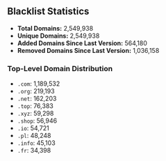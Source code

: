 ## Blacklist Statistics

- **Total Domains:** 2,549,938
- **Unique Domains:** 2,549,938
- **Added Domains Since Last Version:** 564,180
- **Removed Domains Since Last Version:** 1,036,158

### Top-Level Domain Distribution

-  `.com`: 1,189,532
-  `.org`: 219,193
-  `.net`: 162,203
-  `.top`: 76,383
-  `.xyz`: 59,298
-  `.shop`: 56,946
-  `.io`: 54,721
-  `.pl`: 48,248
-  `.info`: 45,103
-  `.fr`: 34,398
